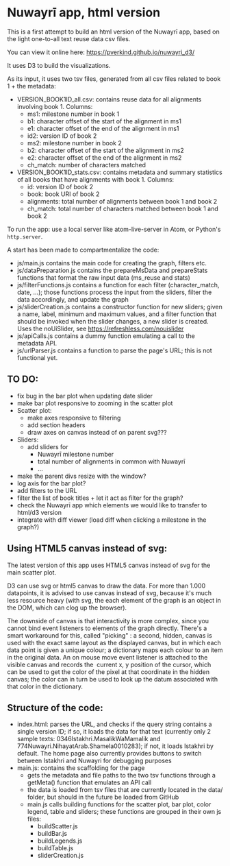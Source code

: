# Nuwayrī app, html version

This is a first attempt to build an html version of the Nuwayrī app, based
on the light one-to-all text reuse data csv files.

You can view it online here: https://pverkind.github.io/nuwayri_d3/

It uses D3 to build the visualizations.

As its input, it uses two tsv files, generated from all csv files related to book 1 + the metadata:
* VERSION_BOOK1ID_all.csv: contains reuse data for all alignments involving book 1. Columns:
   - ms1: milestone number in book 1
   - b1: character offset of the start of the alignment in ms1
   - e1: character offset of the end of the alignment in ms1
   - id2: version ID of book 2
   - ms2: milestone number in book 2
   - b2: character offset of the start of the alignment in ms2
   - e2: character offset of the end of the alignment in ms2
   - ch_match: number of characters matched
* VERSION_BOOK1ID_stats.csv: contains metadata and summary statistics of all books that have alignments with book 1. Columns:
  - id: version ID of book 2
  - book: book URI of book 2
  - alignments: total number of alignments between book 1 and book 2
  - ch_match: total number of characters matched between book 1 and book 2

To run the app: use a local server like atom-live-server in Atom, or Python's `http.server`.

A start has been made to compartmentalize the code:

* js/main.js contains the main code for creating the graph, filters etc.
* js/dataPreparation.js contains the prepareMsData and prepareStats functions that format the
  raw input data (ms_reuse and stats)
* js/filterFunctions.js contains a function for each filter (character_match, date, ...);
  those functions process the input from the sliders, filter the data accordingly,
  and update the graph
* js/sliderCreation.js contains a constructor function for new sliders; given a name,
  label, minimum and maximum values, and a filter function that should be
  invoked when the slider changes, a new slider is created. Uses the
  noUiSlider, see  https://refreshless.com/nouislider
* js/apiCalls.js contains a dummy function emulating a call to the metadata API.
* js/urlParser.js contains a function to parse the page's URL; this is not functional yet.


## TO DO:

* fix bug in the bar plot when updating date slider
* make bar plot responsive to zooming in the scatter plot
* Scatter plot:
  - make axes responsive to filtering
  - add section headers
  - draw axes on canvas instead of on parent svg???
* Sliders:
  - add sliders for
    * Nuwayrī milestone number
    * total number of alignments in common with Nuwayrī
    * ...
* make the parent divs resize with the window?
* log axis for the bar plot?
* add filters to the URL
* filter the list of book titles + let it act as filter for the graph?
* check the Nuwayrī app which elements we would like to transfer to html/d3 version
* integrate with diff viewer (load diff when clicking a milestone in the graph?)

## Using HTML5 canvas instead of svg:

The latest version of this app uses HTML5 canvas instead of svg for the main scatter plot.

D3 can use svg or html5 canvas to draw the data.
For more than 1.000 datapoints, it is advised to use canvas instead of svg,
because it's much less resource heavy
(with svg, the each element of the graph is an object in the DOM, which can clog up the browser).

The downside of canvas is that interactivity is more complex,
since you cannot bind event listeners to elements of the graph directly.
There's a smart workaround for this, called "picking" : a second, hidden,
canvas is used with the exact same layout as the displayed canvas,
but in which each data point is given a unique colour;
a dictionary maps each colour to an item in the original data.
An on mouse move event listener is attached to the visible canvas
and records the  current x, y position of the cursor,
which can be used to get the color of the pixel at that coordinate in the hidden canvas;
the color can in turn be used to look up the datum associated with that color in the dictionary. 

## Structure of the code:

* index.html: parses the URL, and checks if the query string contains a single version ID;
if so, it loads the data for that text
(currently only 2 sample texts: 0346Istakhri.MasalikWaMamalik and 774Nuwayri.NihayatArab.Shamela0010283);
if not, it loads Istakhri by default. The home page also currently provides buttons to switch
between Istakhri and Nuwayri for debugging purposes
* main.js: contains the scaffolding for the page
  - gets the metadata and file paths to the two tsv functions through a getMeta() function that emulates an API call
  - the data is loaded from tsv files that are currently located in the data/ folder,
    but should in the future be loaded from GitHub
  - main.js calls building functions for the scatter plot, bar plot, color legend, table and sliders;
    these functions are grouped in their own js files:
    * buildScatter.js
    * buildBar.js
    * buildLegends.js
    * buildTable.js
    * sliderCreation.js
